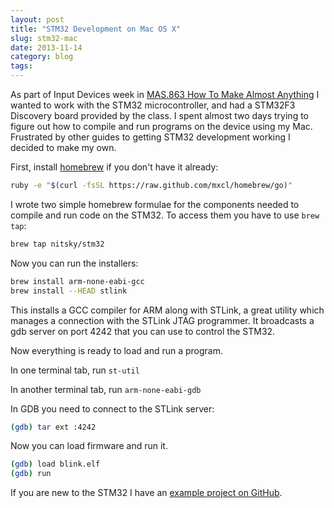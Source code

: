 ```yaml
---
layout: post
title: "STM32 Development on Mac OS X"
slug: stm32-mac
date: 2013-11-14
category: blog
tags:
---
```


As part of Input Devices week in [MAS.863 How To Make Almost Anything](http://fab.cba.mit.edu/classes/863.13/people/nitsky/index.html) I wanted to work with the STM32 microcontroller, and had a STM32F3 Discovery board provided by the class. I spent almost two days trying to figure out how to compile and run programs on the device using my Mac. Frustrated by other guides to getting STM32 development working I decided to make my own.

<!-- excerpt -->

First, install [homebrew](http://brew.sh) if you don't have it already:

```bash
ruby -e "$(curl -fsSL https://raw.github.com/mxcl/homebrew/go)"
```

I wrote two simple homebrew formulae for the components needed to compile and run code on the STM32.
To access them you have to use `brew tap`:

```bash
brew tap nitsky/stm32
```

Now you can run the installers:

```bash
brew install arm-none-eabi-gcc
brew install --HEAD stlink
```

This installs a GCC compiler for ARM along with STLink, a great utility which manages a connection with the STLink JTAG programmer. It broadcasts a gdb server on port 4242 that you can use to control the STM32.

Now everything is ready to load and run a program.

In one terminal tab, run `st-util`

In another terminal tab, run `arm-none-eabi-gdb`

In GDB you need to connect to the STLink server:

```bash
(gdb) tar ext :4242
```

Now you can load firmware and run it.

```bash
(gdb) load blink.elf
(gdb) run
```

If you are new to the STM32 I have an [example project on GitHub](https://github.com/nitsky/stm32-example).
